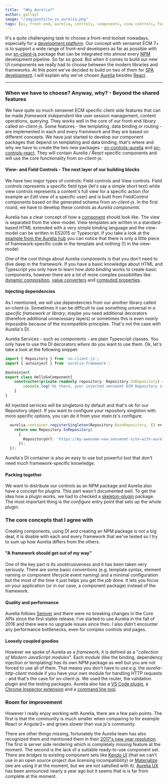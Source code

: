 ```yaml
---
title:  "Why Aurelia?"
author: gallayl
image: "/img/posts/tw_sn_aurelia.png"
tags: [ui, front-end, aurelia, controls, components, view controls, field controls, forms, responsive, typescript]
---
```


It's a quite challengeing task to choose a front-end toolset nowadays, especially for a [development platform](http://community.sensenet.com/blog/2017/05/31/product-goals). Our concept with sensenet ECM 7+ is to support a wide range of front-end developers as far as possible with our [sn-client-js](https://github.com/SenseNet/sn-client-js) package that can be integrated into almost every [NPM](https://www.npmjs.com/) development pipeline. So far so good. But when it comes to build our new UI components we really had to choose between the modern libraries and frameworks. At this point we've decided to build on two of them for [SPA development](https://www.sensenet.com/for-customers/use-cases/single-page-application). I will explain why we've chosen [Aurelia](http://aurelia.io/) besides [React](https://facebook.github.io/react/).

---

### When we have to choose? Anyway, why? - Beyond the shared features

We have quite so much sensenet ECM specific client side features that can be made *framework independent* like user session management, content operations, querying. They works well in the core of our front-end library called *sn-client-js*. Some features - like templating, data binding or routing - are implemented in each and every framework and they are based on different concepts. We have just started to develop our component packages that depend on templating and data binding, that's where and why we have to create the two new packages - [sn-controls-aurelia](https://github.com/SenseNet/sn-controls-aurelia) and [sn-controls-react](https://github.com/SenseNet/sn-controls-react). They will contain *Aurelia / React* specific components and will use the core functionality from *sn-client-js*.

#### View- and Field Controls - The next layer of our building blocks

We have two major types of controls: Field controls and View controls. Field controls represents a specific field type (let's say a simple short text) while view controls represents a content's full view for a specific action (for example an *Edit* view of a specific user) and is built from FieldControl components based on the generated schema from *sn-client-js*. In the first round, we have to develop these controls as *Aurelia components*.

Aurelia has a clear concept of how a [component](http://aurelia.io/hub.html#/doc/article/aurelia/framework/latest/creating-components/1) should look like. The view is separated from the view-model. View templates are written in a standard-based HTML extended with a very simple binding language and the view-model can be written in ES2015 or Typescript. If you take a look at the [example from the Aurelia hub](http://aurelia.io/hub.html#/doc/article/aurelia/framework/latest/creating-components/) you can notice that there is only a little piece of framework-specific code in the template and nothing (!) in the view-model.

One of the cool things about Aurelia components is that you don't need to dive deep in the framework. If you have a basic knowledge about HTML and Typescript you only have to learn how *data binding* works to create basic components, however there are a lot of more complex possibilities like [dynamic composition](http://aurelia.io/hub.html#/doc/article/aurelia/templating/latest/templating-dynamic-ui-composition), [value converters](http://aurelia.io/hub.html#/doc/article/aurelia/binding/latest/binding-value-converters) and [computed properties](http://aurelia.io/hub.html#/doc/article/aurelia/binding/latest/binding-computed-properties).

#### Injecting dependencies

As I mentioned, we will use dependencies from our another library called sn-client-js. Sometimes it can be difficult to use something universal *in a specific framework or library*, maybe you need additional decorators (therefore additional unnecessary layers) or sometimes this is even *nearly impossible* because of the incompatible principles. That's not the case with Aurelia's DI.

Aurelia Services - such as components - are plain Typescript classes. You only have to use the DI decorators *where* do you want to use them. Ok, let's take a look at the following snippet:

```ts
import { Repository } from 'sn-client-js';
import { autoinject } from 'aurelia-framework';

@autoinject
export class HelloSnComponent{
    constructor(private readonly repository: Repository.SnRepository) {
        console.log('Hi there, your injected sensenet ECM Repository is:', this.repository);
    }
}
```

All injected services will be singletons by default and that's ok for our Repository object. If you want to configure your repository singleton with more specific options, you can do it from your *main.ts*'s configure:

```ts
  aurelia.container.registerSingleton(Repository.BaseRepository, () => {
    return new Repository.SnRepository(
      {
        RepositoryUrl: 'https://my-awesome-new-sensenet-site-with-aurelia-frontend.org'
      });
  });
```

Aurelia's DI container is also an easy to use but powerful tool that don't need much framework-specific knowledge.

#### Packing together

We want to distribute our controls as an NPM package and Aurelia also have a concept for *plugins*. This part wasn't documented well. To get the idea how a plugin works, we had to checked a [skeleton-plugin](https://github.com/aurelia/skeleton-plugin) package. The most important thing is the *configure* entry point that sets up the whole plugin.

### The core concepts that I agree with

Creating components, using DI and creating an NPM package is not a big deal, it is doable with each and every framework that we've tested so I try to sum up how Aurelia differs from the others.

#### "A framework should get out of my way"

One of the key part is its unobtrusiveness and it has been taken very seriously. There are some basic conventions (e.g. template syntax, element naming or component lifecycle event naming) and a minimal configuration but the most of the time it just helps you get the <i title="it can be a synonym for a word containing 's'... like taSk">job</i> done. It lets you focus on your application (or in our case, a component package) instead of the framework.

#### Quality and performance

Aurelia follows [Semver](http://semver.org/) and there were no breaking changes in the Core APIs since the first stable release. I've started to use Aurelia in the fall of 2016 and there were no upgrade issues since then. I also didn't encounter any performance bottlenecks, even for complex controls and pages.

#### Loosely coupled goodies

However we spoke of Aurelia as a *framework*, it is defined as a "*collection of Modern JavaScript modules*". Each *module* (like the binding, dependency injection or templating) has its own NPM package as well but you are not forced to use all of them. That means you don't have to use e.g. the *aurelia-http-client* module if you have your own module for handling HTTP requests - and that's the case for sn-client-js. We used the router, the validation plugin and the testing packages. Aurelia also has a [VS Code plugin](http://blog.aurelia.io/2016/10/11/introducing-the-aurelia-vs-code-plugin/), a [Chrome Inspector extension](https://chrome.google.com/webstore/detail/aurelia-inspector/ofemgdknaajmpeoblfdjkenbpcfbdefg?hl=en) and a [command line tool](https://github.com/aurelia/cli).

### Room for improvement

However I really enjoy working with Aurelia, there are a few pain points. The first is that the community is much smaller when comparing to for example React or Angular2+ and grows slower than vue.js's community.

There are other things missing, fortunately the Aurelia team has also recognized them and mentioned them in their [2017's new year resolution](http://blog.aurelia.io/2017/01/02/aurelia-2017-resolutions/). The first is server side rendering which is completely missing feature at the moment.
The second is the lack of a suitable ready-to-use component set. There are *bridges* to existing component sets like [Kendo UI](https://github.com/aurelia-ui-toolkits/aurelia-kendoui-bridge) (that we can't use in an open source project due licensing incompatibility) or [Materialize](https://github.com/aurelia-ui-toolkits/aurelia-materialize-bridge) (we are using it at the moment, but we are not satisfied with it). [Aurelia UX](http://blog.aurelia.io/2016/11/04/introducing-aurelia-ux/) has been announced nearly a year ago but it seems that is is far from complete at the moment.
